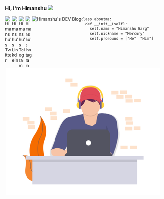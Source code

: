 ### Hi, I'm Himanshu <img src="https://media.giphy.com/media/hvRJCLFzcasrR4ia7z/giphy.gif" width="25px">

<!--
**merrcury/merrcury** is a ✨ _special_ ✨ repository because its `README.md` (this file) appears on your GitHub profile.

Here are some ideas to get you started:

- 🔭 I’m currently working on ...
- 🌱 I’m currently learning ...
- 👯 I’m looking to collaborate on ...
- 🤔 I’m looking for help with ...
- 💬 Ask me about ...
- 📫 How to reach me: ...
- 😄 Pronouns: ...
- ⚡ Fun fact: ...
-->

<a href="https://twitter.com/_mercurybuddy">
  <img align="left" alt="Himanshu's Twitter" width="22px" src="https://cdn.jsdelivr.net/npm/simple-icons@v3/icons/twitter.svg" />
</a>
<a href="https://www.linkedin.com/in/garg-himanshu/">
  <img align="left" alt="Himanshu's LinkdeIn" width="22px" src="https://cdn.jsdelivr.net/npm/simple-icons@v3/icons/linkedin.svg" />
</a>
<a href="https://t.me/mercurybuddy">
  <img align="left" alt="Himanshu's Telegram" width="22px" src="https://cdn.jsdelivr.net/npm/simple-icons@v3/icons/telegram.svg" />
</a>
<a href="https://www.instagram.com/_mercurybuddy/">
  <img align="left" alt="Himanshu's Instagram" width="22px" src="https://cdn.jsdelivr.net/npm/simple-icons@v3/icons/instagram.svg" />
</a>
<a href="https://dev.to/mercury">
  <img align="left" alt="Himanshu's DEV Blog" height="27px"  src="https://cdn.jsdelivr.net/npm/simple-icons@v3/icons/dev-dot-to.svg" />
</a>

<img align="right" width="500" src="./icon.png">

``` python3
class aboutme:
  def __init__(self):
    self.name = "Himanshu Garg"
    self.nickname = "Mercury"
    self.pronouns = ["He", "Him"]

